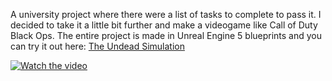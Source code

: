 A university project where there were a list of tasks to complete to pass it. I decided to take it a little bit further and make a videogame like Call of Duty Black Ops. The entire project is made in Unreal Engine 5 blueprints and you can try it out here: [The Undead Simulation](https://legiondecidard.itch.io/the-undead-simulation)

[![Watch the video]()](Video/TheUndeadSimulationVideo.mp4)

